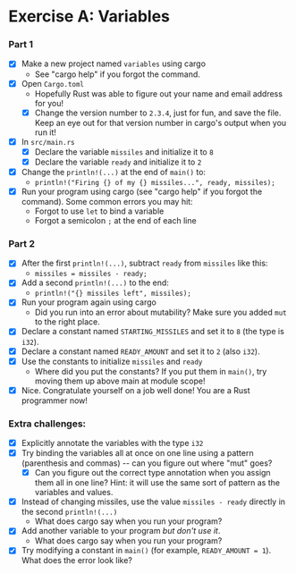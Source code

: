 # Exercise A: Variables

### Part 1
- [X] Make a new project named `variables` using cargo
  - See "cargo help" if you forgot the command.
- [X] Open `Cargo.toml`
  - Hopefully Rust was able to figure out your name and email address for you!
  - [X] Change the version number to `2.3.4`, just for fun, and save the file.
    Keep an eye out for that version number in cargo's output when you run it!
- [X] In `src/main.rs`
  - [X] Declare the variable `missiles` and initialize it to `8`
  - [X] Declare the variable `ready` and initialize it to `2`
- [X] Change the `println!(...)` at the end of `main()` to:
  - `println!("Firing {} of my {} missiles...", ready, missiles);`
- [X] Run your program using cargo (see "cargo help" if you forgot the command).
  Some common errors you may hit:
  - Forgot to use `let` to bind a variable
  - Forgot a semicolon `;` at the end of each line

### Part 2

- [X] After the first `println!(...)`, subtract `ready` from `missiles` like this:
  - `missiles = missiles - ready;`
- [X] Add a second `println!(...)` to the end:
  - `println!("{} missiles left", missiles);`
- [X] Run your program again using cargo
  - Did you run into an error about mutability?  Make sure you added `mut` to the right place.
- [X] Declare a constant named `STARTING_MISSILES` and set it to `8` (the type is `i32`).
- [X] Declare a constant named `READY_AMOUNT` and set it to `2` (also `i32`).
- [X] Use the constants to initialize `missiles` and `ready`
  - Where did you put the constants?  If you put them in `main()`, try moving them up above main at module scope! 
- [X] Nice. Congratulate yourself on a job well done!  You are a Rust programmer now!

### Extra challenges:
- [X] Explicitly annotate the variables with the type `i32`
- [X] Try binding the variables all at once on one line using a pattern (parenthesis and commas) -- can you figure out where "mut" goes?
  - [X] Can you figure out the correct type annotation when you assign them all in one line?
    Hint: it will use the same sort of pattern as the variables and values.
- [X] Instead of changing missiles, use the value `missiles - ready` directly in the second `println!(...)`
  - What does cargo say when you run your program?
- [X] Add another variable to your program *but don't use it*.
  - What does cargo say when you run your program?
- [X] Try modifying a constant in `main()` (for example, `READY_AMOUNT = 1`). What does the error look like?
